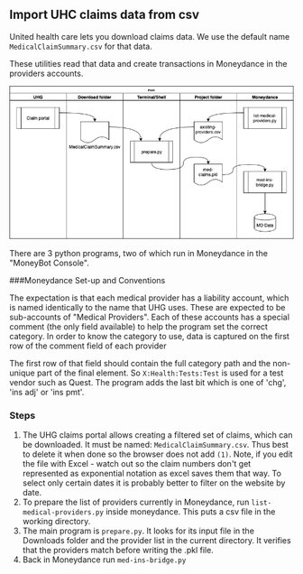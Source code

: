 ## Import UHC claims data from csv

United health care lets you download claims data. We use the default name `MedicalClaimSummary.csv` for that data.

These utilities read that data and create transactions in Moneydance in the providers accounts.

![System Diagram](system-diagram.png)

There are 3 python programs, two of which run in Moneydance in the "MoneyBot Console".  

###Moneydance Set-up and Conventions

The expectation is that each medical provider has a liability account, which is named identically to the name that UHG uses.  These are expected to be sub-accounts of "Medical Providers".  Each of these accounts has a special comment (the only field available) to help the program set the correct category. In order to know the category to use, data is captured on the first row of the comment field of each provider

The first row of that field should contain the full category path and the non-unique part of the final element. So `X:Health:Tests:Test` is used for a test vendor such as Quest.  The program adds the last bit which is one of 'chg', 'ins adj' or 'ins pmt'.

### Steps

1. The UHG claims portal allows creating a filtered set of claims, which can be downloaded.  It must be named: `MedicalClaimSummary.csv`.  Thus best to delete it when done so the browser does not add `(1)`.  Note, if you edit the file with Excel - watch out so the claim numbers don't get represented as exponential notation as excel saves them that way.  To select only certain dates it is probably better to filter on the website by date.
2. To prepare the list of providers currently in Moneydance, run `list-medical-providers.py` inside moneydance.  This puts a csv file in the working directory.
3. The main program is `prepare.py`. It looks for its input file in the Downloads folder and the provider list in the current directory.  It verifies that the providers match before writing the .pkl file.
4. Back in Moneydance run `med-ins-bridge.py`











